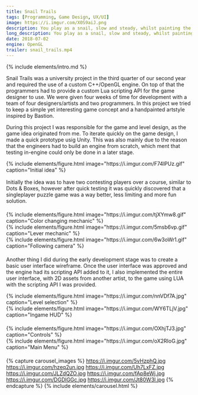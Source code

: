 ```yaml
---
title: Snail Trails
tags: [Programming, Game Design, UX/UI]
image: https://i.imgur.com/X0S9aiJ.png
description: You play as a snail, slow and steady, whilst painting the level in the color of your slime.
long_description: You play as a snail, slow and steady, whilst painting the level in the color of your slime. The snail can’t go onto blocks which isn’t its color, the snail can however change color with the use color change tiles. There are also pressure plates in the levels, which you have to activate while being colored in the same color of the pressure plate.
date: 2018-07-02
engine: OpenGL
trailer: snail_trails.mp4
---
```


{% include elements/intro.md %}

Snail Trails was a university project in the third quarter of our second year and required the use of a custom C++/OpenGL engine. On top of that the programmers had to provide a custom Lua scripting API for the game designer to use. We were given four weeks of time for development with a team of four designers/artists and two programmers. In this project we tried to keep a simple yet interesting game concept and a handpainted artstyle inspired by Bastion.

During this project I was responsible for the game and level design, as the game idea originated from me. To iterate quickly on the game design, I made a quick prototype usig Unity. This was also mainly due to the reason that the engineers had to build an engine from scratch, which ment that testing in-engine could only be done in a later stage. 


<div class="container" style="padding: 0px">
  <div class="row" style="margin-bottom: 20px;">
    <div class="col-sm">
        {% include elements/figure.html image="https://i.imgur.com/F74lPUz.gif" caption="Initial idea" %}
    </div>
    <div class="col-sm" style="margin: 1rem auto;">
     <p> Initially the idea was to have two contesting players over a course, similar to Dots & Boxes, however after quick testing it was quickly discovered that a singleplayer puzzle game was a way better, less limiting and more fun solution.</p>
    </div>
</div>



<div class="container" style="padding: 0px">
  <div class="row" style="margin-bottom: 20px;">
    <div class="col-sm">
        {% include elements/figure.html image="https://i.imgur.com/tjXYmw8.gif" caption="Color changing mechanic" %}
    </div>
    <div class="col-sm">
        {% include elements/figure.html image="https://i.imgur.com/5msb6vp.gif" caption="Lever mechanic" %}
    </div>
    <div class="col-sm">
        {% include elements/figure.html image="https://i.imgur.com/6w3oWr1.gif" caption="Following camera" %}
    </div>
</div>

Another thing I did during the early development stage was to create a basic user interface wireframe. Once the user interface was approved and the engine had its scripting API added to it, I also implemented the entire user interface, with 2D assets from another artist, to the game using LUA with the scripting API I was provided.


<div class="container" style="padding: 0px">
  <div class="row" style="margin-bottom: 20px;">
    <div class="col-sm">
    {% include elements/figure.html image="https://i.imgur.com/nnVDf7A.jpg" caption="Level selection" %}
    </div>
    <div class="col-sm">
        {% include elements/figure.html image="https://i.imgur.com/WY6TLjV.jpg" caption="Ingame HUD" %}
    </div>
  </div>

<div class="container" style="padding: 0px">
  <div class="row" style="margin-bottom: 20px;">
    <div class="col-sm">
    {% include elements/figure.html image="https://i.imgur.com/OXhjTJ3.jpg" caption="Controls" %}
    </div>
    <div class="col-sm">
        {% include elements/figure.html image="https://i.imgur.com/oX2RIoG.jpg" caption="Main Menu" %}
    </div>
  </div>



{% capture carousel_images %}
https://i.imgur.com/5vHzphQ.jpg
https://i.imgur.com/hzeq2un.jpg
https://i.imgur.com/Uh7LxFZ.jpg
https://i.imgur.com/JLZdQZO.jpg
https://i.imgur.com/fAp8eWj.jpg
https://i.imgur.com/DGDlGGc.jpg
https://i.imgur.com/Jt80W3l.jpg
{% endcapture %}
{% include elements/carousel.html %}
